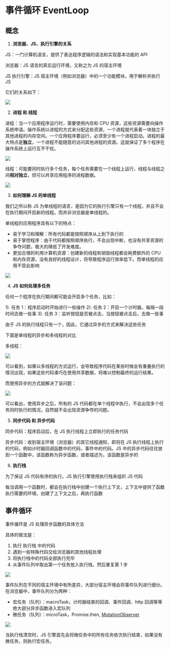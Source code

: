<!--
 * @Descripttion: 
 * @version: 
 * @Author: qiuxchao
 * @Date: 2022-07-12 16:43:45
 * @LastEditors: qiuxchao
 * @LastEditTime: 2022-07-12 16:44:03
-->
# 事件循环 EventLoop

## 概念

1. **浏览器、JS、执行引擎的关系**

JS：一门计算机语言，提供了表达程序逻辑的语法和实现基本功能的 API

浏览器：JS 语言的真实运行环境，又称之为 JS 的宿主环境

JS 执行引擎：JS 宿主环境（例如浏览器）中的一个功能模块，用于解析并执行 JS

它们的关系如下：

![](https://cdn.jsdelivr.net/gh/qiuxchao/CDN/sjxh/assets1/2019-12-25-13-36-47.png)

2. **进程 和 线程**

进程：当一个应用程序运行时，需要使用内存和 CPU 资源，这些资源需要向操作系统申请。操作系统以进程的方式来分配这些资源，一个进程就代表着一块独立于其他进程的内存空间。一个应用程序要运行，必须至少有一个进程启动。进程的最大特点是**独立**，一个进程不能随意的访问其他进程的资源。这就保证了多个程序在操作系统上运行互不干扰。

![](https://cdn.jsdelivr.net/gh/qiuxchao/CDN/sjxh/assets1/2019-12-25-13-47-01.png)

线程：可能要同时执行多个任务，每个任务需要在一个线程上运行，线程与线程之间**相对独立**，但可以共享应用程序的进程数据。

![](https://cdn.jsdelivr.net/gh/qiuxchao/CDN/sjxh/assets1/2019-12-25-13-49-54.png)

3. **如何理解 JS 的单线程**

我们之所以称 JS 为单线程的语言，是因为它的执行引擎只有一个线程，并且不会在执行期间开启新的线程。而并非浏览器是单线程的。

单线程的应用程序具有以下的特点：

- 易于学习和理解：所有代码都是按照顺序从上到下执行的
- 易于掌控程序：由于代码都按照顺序执行，不会出现中断，也没有共享资源的争夺问题，极大的降低了开发难度。
- 更加合理的利用计算机资源：创建新的线程和销毁线程都会耗费额外的 CPU 和内存资源，没有良好的线程设计，将导致程序运行效率低下。而单线程的应用不受此影响

![](https://cdn.jsdelivr.net/gh/qiuxchao/CDN/sjxh/assets1/2019-12-25-14-05-46.png)

4. **JS 如何处理多任务**

任何一个程序在执行期间都可能会开启多个任务，比如：

1). 任务 1：程序启动时开始进行一些操作
2). 任务 2：开启一个计时器，每隔一段时间去做一些事
3). 任务 3：监听按钮是否被点击，当按钮被点击后，去做一些事

由于 JS 的执行线程只有一个，因此，它通过异步的方式来解决这些任务

下面是单线程的异步和多线程的对比

多线程：

![](https://cdn.jsdelivr.net/gh/qiuxchao/CDN/sjxh/assets1/2019-12-25-14-16-35.png)

可以看到，如果以多线程的方式运行，会导致程序代码在某些时候会有重叠执行的情况出现，如果这些代码凑巧在使用共享数据，将难以控制最终的运行结果。

而使用异步的方式就解决了该问题：

![](https://cdn.jsdelivr.net/gh/qiuxchao/CDN/sjxh/assets1/2019-12-25-14-23-57.png)

可以看出，使用异步之后，所有的 JS 代码都在单个线程中执行，不会出现多个任务同时执行的情况，自然就不会出现资源争夺的问题。

5. **同步代码 和 异步代码**

同步代码：程序启动后，在 JS 执行线程上立即执行的任务代码

异步代码：收到宿主环境（浏览器）的其它线程通知，即将在 JS 执行线程上执行的代码，例如计时器回调函数中的代码，事件中的代码。JS 中的异步代码往往放到一个函数中，该函数称为异步函数，或者描述为，该函数是异步的

6. **执行栈**

为了保证 JS 代码有序的执行，JS 执行引擎使用执行栈来组织 JS 代码

每当调用一个函数时，都会在执行栈中创建一个执行上下文，上下文中提供了函数执行需要的环境，创建了上下文之后，再执行函数

## 事件循环

事件循环是 JS 处理异步函数的具体方法

具体的做法是：

1. 执行 执行栈 中的代码
2. 遇到一些特殊代码交给浏览器的其他线程处理
3. 将执行栈中的代码全部执行完毕
4. 从事件队列中取出第一个任务放入执行栈，然后重复第 1 步

![](https://cdn.jsdelivr.net/gh/qiuxchao/CDN/sjxh/assets1/2019-12-25-14-37-45.png)

事件队列在不同的宿主环境中有所差异，大部分宿主环境会将事件队列进行细分。在浏览器中，事件队列分为两种：

- 宏任务（队列）：macroTask，计时器结束的回调、事件回调、http 回调等等绝大部分异步函数进入宏队列
- 微任务（队列）：microTask，Promise.then, [MutationObserver](https://developer.mozilla.org/zh-CN/docs/Web/API/MutationObserver)

![](https://cdn.jsdelivr.net/gh/qiuxchao/CDN/sjxh/assets1/2019-12-25-14-49-42.png)

当执行栈清空时，JS 引擎首先会将微任务中的所有任务依次执行结束，如果没有微任务，则执行宏任务。
